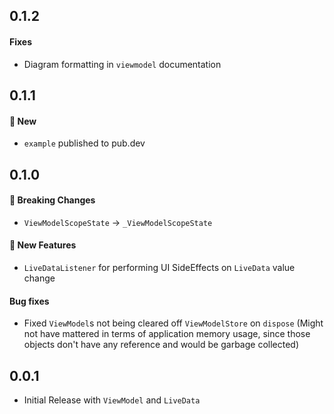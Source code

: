 ## 0.1.2
#### Fixes
* Diagram formatting in `viewmodel` documentation

## 0.1.1
#### 💫 New
* `example` published to pub.dev

## 0.1.0
#### 🚨 Breaking Changes
* `ViewModelScopeState` -> `_ViewModelScopeState`

#### 💫 New Features
* `LiveDataListener` for performing UI SideEffects on `LiveData` value change

#### Bug fixes
* Fixed `ViewModel`s not being cleared off `ViewModelStore` on `dispose`
	(Might not have mattered in terms of application memory usage, since those objects don't have any reference and would be garbage collected)

## 0.0.1
* Initial Release with `ViewModel` and `LiveData`
